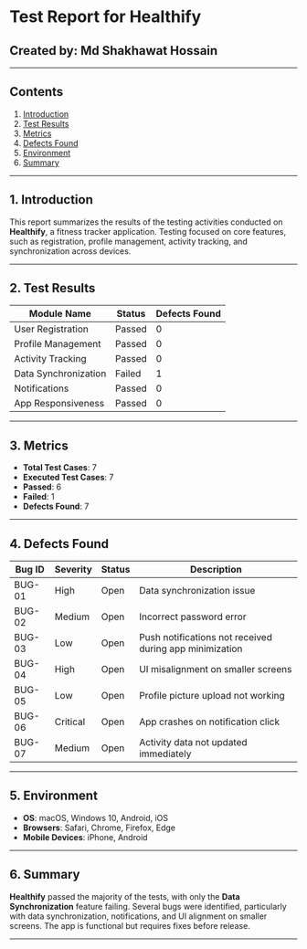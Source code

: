 # Test Report for Healthify

## Created by: Md Shakhawat Hossain

---

## Contents

1. [Introduction](#introduction)
2. [Test Results](#test-results)
3. [Metrics](#metrics)
4. [Defects Found](#defects-found)
5. [Environment](#environment)
6. [Summary](#summary)

---

## 1. Introduction

This report summarizes the results of the testing activities conducted on **Healthify**, a fitness tracker application. Testing focused on core features, such as registration, profile management, activity tracking, and synchronization across devices.

---

## 2. Test Results

| Module Name            | Status   | Defects Found |
|------------------------|----------|---------------|
| User Registration      | Passed   | 0             |
| Profile Management     | Passed   | 0             |
| Activity Tracking      | Passed   | 0             |
| Data Synchronization   | Failed   | 1             |
| Notifications          | Passed   | 0             |
| App Responsiveness     | Passed   | 0             |

---

## 3. Metrics

- **Total Test Cases**: 7
- **Executed Test Cases**: 7
- **Passed**: 6
- **Failed**: 1
- **Defects Found**: 7

---

## 4. Defects Found

| Bug ID  | Severity | Status   | Description                          |
|---------|----------|----------|--------------------------------------|
| BUG-01  | High     | Open     | Data synchronization issue          |
| BUG-02  | Medium   | Open     | Incorrect password error            |
| BUG-03  | Low      | Open     | Push notifications not received during app minimization |
| BUG-04  | High     | Open     | UI misalignment on smaller screens  |
| BUG-05  | Low      | Open     | Profile picture upload not working  |
| BUG-06  | Critical | Open     | App crashes on notification click   |
| BUG-07  | Medium   | Open     | Activity data not updated immediately |

---

## 5. Environment

- **OS**: macOS, Windows 10, Android, iOS
- **Browsers**: Safari, Chrome, Firefox, Edge
- **Mobile Devices**: iPhone, Android

---

## 6. Summary

**Healthify** passed the majority of the tests, with only the **Data Synchronization** feature failing. Several bugs were identified, particularly with data synchronization, notifications, and UI alignment on smaller screens. The app is functional but requires fixes before release.

---

